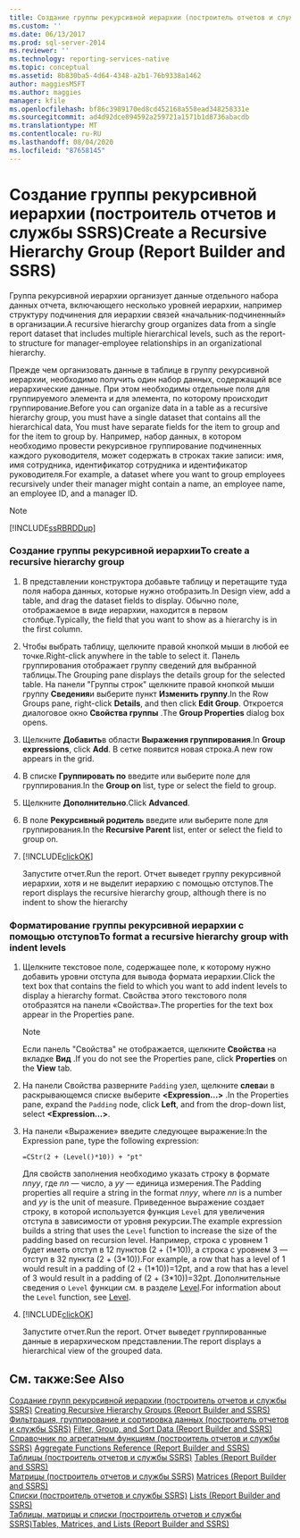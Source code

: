 ```yaml
---
title: Создание группы рекурсивной иерархии (построитель отчетов и службы SSRS) | Документы Майкрософт
ms.custom: ''
ms.date: 06/13/2017
ms.prod: sql-server-2014
ms.reviewer: ''
ms.technology: reporting-services-native
ms.topic: conceptual
ms.assetid: 8b830ba5-4d64-4348-a2b1-76b9338a1462
author: maggiesMSFT
ms.author: maggies
manager: kfile
ms.openlocfilehash: bf86c3989170ed8cd452168a558ead348258331e
ms.sourcegitcommit: ad4d92dce894592a259721a1571b1d8736abacdb
ms.translationtype: MT
ms.contentlocale: ru-RU
ms.lasthandoff: 08/04/2020
ms.locfileid: "87658145"
---
```

# <a name="create-a-recursive-hierarchy-group-report-builder-and-ssrs"></a><span data-ttu-id="d30cf-102">Создание группы рекурсивной иерархии (построитель отчетов и службы SSRS)</span><span class="sxs-lookup"><span data-stu-id="d30cf-102">Create a Recursive Hierarchy Group (Report Builder and SSRS)</span></span>
  <span data-ttu-id="d30cf-103">Группа рекурсивной иерархии организует данные отдельного набора данных отчета, включающего несколько уровней иерархии, например структуру подчинения для иерархии связей «начальник-подчиненный» в организации.</span><span class="sxs-lookup"><span data-stu-id="d30cf-103">A recursive hierarchy group organizes data from a single report dataset that includes multiple hierarchical levels, such as the report-to structure for manager-employee relationships in an organizational hierarchy.</span></span>  
  
 <span data-ttu-id="d30cf-104">Прежде чем организовать данные в таблице в группу рекурсивной иерархии, необходимо получить один набор данных, содержащий все иерархические данные. При этом необходимы отдельные поля для группируемого элемента и для элемента, по которому происходит группирование.</span><span class="sxs-lookup"><span data-stu-id="d30cf-104">Before you can organize data in a table as a recursive hierarchy group, you must have a single dataset that contains all the hierarchical data, You must have separate fields for the item to group and for the item to group by.</span></span> <span data-ttu-id="d30cf-105">Например, набор данных, в котором необходимо провести рекурсивное группирование подчиненных каждого руководителя, может содержать в строках такие записи: имя, имя сотрудника, идентификатор сотрудника и идентификатор руководителя.</span><span class="sxs-lookup"><span data-stu-id="d30cf-105">For example, a dataset where you want to group employees recursively under their manager might contain a name, an employee name, an employee ID, and a manager ID.</span></span>  
  
> [!NOTE]  
>  [!INCLUDE[ssRBRDDup](../../includes/ssrbrddup-md.md)]  
  
### <a name="to-create-a-recursive-hierarchy-group"></a><span data-ttu-id="d30cf-106">Создание группы рекурсивной иерархии</span><span class="sxs-lookup"><span data-stu-id="d30cf-106">To create a recursive hierarchy group</span></span>  
  
1.  <span data-ttu-id="d30cf-107">В представлении конструктора добавьте таблицу и перетащите туда поля набора данных, которые нужно отобразить.</span><span class="sxs-lookup"><span data-stu-id="d30cf-107">In Design view, add a table, and drag the dataset fields to display.</span></span> <span data-ttu-id="d30cf-108">Обычно поле, отображаемое в виде иерархии, находится в первом столбце.</span><span class="sxs-lookup"><span data-stu-id="d30cf-108">Typically, the field that you want to show as a hierarchy is in the first column.</span></span>  
  
2.  <span data-ttu-id="d30cf-109">Чтобы выбрать таблицу, щелкните правой кнопкой мыши в любой ее точке.</span><span class="sxs-lookup"><span data-stu-id="d30cf-109">Right-click anywhere in the table to select it.</span></span> <span data-ttu-id="d30cf-110">Панель группирования отображает группу сведений для выбранной таблицы.</span><span class="sxs-lookup"><span data-stu-id="d30cf-110">The Grouping pane displays the details group for the selected table.</span></span> <span data-ttu-id="d30cf-111">На панели "Группы строк" щелкните правой кнопкой мыши группу **Сведения**и выберите пункт **Изменить группу**.</span><span class="sxs-lookup"><span data-stu-id="d30cf-111">In the Row Groups pane, right-click **Details**, and then click **Edit Group**.</span></span> <span data-ttu-id="d30cf-112">Откроется диалоговое окно **Свойства группы** .</span><span class="sxs-lookup"><span data-stu-id="d30cf-112">The **Group Properties** dialog box opens.</span></span>  
  
3.  <span data-ttu-id="d30cf-113">Щелкните **Добавить**в области **Выражения группирования**.</span><span class="sxs-lookup"><span data-stu-id="d30cf-113">In **Group expressions**, click **Add**.</span></span> <span data-ttu-id="d30cf-114">В сетке появится новая строка.</span><span class="sxs-lookup"><span data-stu-id="d30cf-114">A new row appears in the grid.</span></span>  
  
4.  <span data-ttu-id="d30cf-115">В списке **Группировать по** введите или выберите поле для группирования.</span><span class="sxs-lookup"><span data-stu-id="d30cf-115">In the **Group on** list, type or select the field to group.</span></span>  
  
5.  <span data-ttu-id="d30cf-116">Щелкните **Дополнительно**.</span><span class="sxs-lookup"><span data-stu-id="d30cf-116">Click **Advanced**.</span></span>  
  
6.  <span data-ttu-id="d30cf-117">В поле **Рекурсивный родитель** введите или выберите поле для группирования.</span><span class="sxs-lookup"><span data-stu-id="d30cf-117">In the **Recursive Parent** list, enter or select the field to group on.</span></span>  
  
7.  [!INCLUDE[clickOK](../../includes/clickok-md.md)]  
  
     <span data-ttu-id="d30cf-118">Запустите отчет.</span><span class="sxs-lookup"><span data-stu-id="d30cf-118">Run the report.</span></span> <span data-ttu-id="d30cf-119">Отчет выведет группу рекурсивной иерархии, хотя и не выделит иерархию с помощью отступов.</span><span class="sxs-lookup"><span data-stu-id="d30cf-119">The report displays the recursive hierarchy group, although there is no indent to show the hierarchy</span></span>  
  
### <a name="to-format-a-recursive-hierarchy-group-with-indent-levels"></a><span data-ttu-id="d30cf-120">Форматирование группы рекурсивной иерархии с помощью отступов</span><span class="sxs-lookup"><span data-stu-id="d30cf-120">To format a recursive hierarchy group with indent levels</span></span>  
  
1.  <span data-ttu-id="d30cf-121">Щелкните текстовое поле, содержащее поле, к которому нужно добавить уровни отступа для вывода формата иерархии.</span><span class="sxs-lookup"><span data-stu-id="d30cf-121">Click the text box that contains the field to which you want to add indent levels to display a hierarchy format.</span></span> <span data-ttu-id="d30cf-122">Свойства этого текстового поля отобразятся на панели «Свойства».</span><span class="sxs-lookup"><span data-stu-id="d30cf-122">The properties for the text box appear in the Properties pane.</span></span>  
  
    > [!NOTE]  
    >  <span data-ttu-id="d30cf-123">Если панель "Свойства" не отображается, щелкните **Свойства** на вкладке **Вид** .</span><span class="sxs-lookup"><span data-stu-id="d30cf-123">If you do not see the Properties pane, click **Properties** on the **View** tab.</span></span>  
  
2.  <span data-ttu-id="d30cf-124">На панели Свойства разверните `Padding` узел, щелкните **слева**и в раскрывающемся списке выберите **\<Expression...>** .</span><span class="sxs-lookup"><span data-stu-id="d30cf-124">In the Properties pane, expand the `Padding` node, click **Left**, and from the drop-down list, select **\<Expression...>**.</span></span>  
  
3.  <span data-ttu-id="d30cf-125">На панели «Выражение» введите следующее выражение:</span><span class="sxs-lookup"><span data-stu-id="d30cf-125">In the Expression pane, type the following expression:</span></span>  
  
     `=CStr(2 + (Level()*10)) + "pt"`  
  
     <span data-ttu-id="d30cf-126">Для свойств заполнения необходимо указать строку в формате *nnyy*, где *nn* — число, а *yy* — единица измерения.</span><span class="sxs-lookup"><span data-stu-id="d30cf-126">The Padding properties all require a string in the format *nnyy*, where *nn* is a number and *yy* is the unit of measure.</span></span> <span data-ttu-id="d30cf-127">Приведенное выражение создает строку, в которой используется функция `Level` для увеличения отступа в зависимости от уровня рекурсии.</span><span class="sxs-lookup"><span data-stu-id="d30cf-127">The example expression builds a string that uses the `Level` function to increase the size of the padding based on recursion level.</span></span> <span data-ttu-id="d30cf-128">Например, строка с уровнем 1 будет иметь отступ в 12 пунктов (2 + (1\*10)), а строка с уровнем 3 — отступ в 32 пункта (2 + (3\*10)).</span><span class="sxs-lookup"><span data-stu-id="d30cf-128">For example, a row that has a level of 1 would result in a padding of (2 + (1\*10))=12pt, and a row that has a level of 3 would result in a padding of (2 + (3\*10))=32pt.</span></span> <span data-ttu-id="d30cf-129">Дополнительные сведения о `Level` функции см. в разделе [Level](report-builder-functions-level-function.md).</span><span class="sxs-lookup"><span data-stu-id="d30cf-129">For information about the `Level` function, see [Level](report-builder-functions-level-function.md).</span></span>  
  
4.  [!INCLUDE[clickOK](../../includes/clickok-md.md)]  
  
     <span data-ttu-id="d30cf-130">Запустите отчет.</span><span class="sxs-lookup"><span data-stu-id="d30cf-130">Run the report.</span></span> <span data-ttu-id="d30cf-131">Отчет выведет группированные данные в иерархическом представлении.</span><span class="sxs-lookup"><span data-stu-id="d30cf-131">The report displays a hierarchical view of the grouped data.</span></span>  
  
## <a name="see-also"></a><span data-ttu-id="d30cf-132">См. также:</span><span class="sxs-lookup"><span data-stu-id="d30cf-132">See Also</span></span>  
 <span data-ttu-id="d30cf-133">[Создание групп рекурсивной иерархии (построитель отчетов и службы SSRS)](creating-recursive-hierarchy-groups-report-builder-and-ssrs.md) </span><span class="sxs-lookup"><span data-stu-id="d30cf-133">[Creating Recursive Hierarchy Groups &#40;Report Builder and SSRS&#41;](creating-recursive-hierarchy-groups-report-builder-and-ssrs.md) </span></span>  
 <span data-ttu-id="d30cf-134">[Фильтрация, группирование и сортировка данных (построитель отчетов и службы SSRS)](filter-group-and-sort-data-report-builder-and-ssrs.md) </span><span class="sxs-lookup"><span data-stu-id="d30cf-134">[Filter, Group, and Sort Data &#40;Report Builder and SSRS&#41;](filter-group-and-sort-data-report-builder-and-ssrs.md) </span></span>  
 <span data-ttu-id="d30cf-135">[Справочник по агрегатным функциям (построитель отчетов и службы SSRS)](report-builder-functions-aggregate-functions-reference.md) </span><span class="sxs-lookup"><span data-stu-id="d30cf-135">[Aggregate Functions Reference &#40;Report Builder and SSRS&#41;](report-builder-functions-aggregate-functions-reference.md) </span></span>  
 <span data-ttu-id="d30cf-136">[Таблицы &#40;построитель отчетов и службы SSRS&#41;](tables-report-builder-and-ssrs.md) </span><span class="sxs-lookup"><span data-stu-id="d30cf-136">[Tables &#40;Report Builder  and SSRS&#41;](tables-report-builder-and-ssrs.md) </span></span>  
 <span data-ttu-id="d30cf-137">[Матрицы &#40;построитель отчетов и службы SSRS&#41;](create-a-matrix-report-builder-and-ssrs.md) </span><span class="sxs-lookup"><span data-stu-id="d30cf-137">[Matrices &#40;Report Builder and SSRS&#41;](create-a-matrix-report-builder-and-ssrs.md) </span></span>  
 <span data-ttu-id="d30cf-138">[Списки &#40;построитель отчетов и службы SSRS&#41;](create-invoices-and-forms-with-lists-report-builder-and-ssrs.md) </span><span class="sxs-lookup"><span data-stu-id="d30cf-138">[Lists &#40;Report Builder and SSRS&#41;](create-invoices-and-forms-with-lists-report-builder-and-ssrs.md) </span></span>  
 [<span data-ttu-id="d30cf-139">Таблицы, матрицы и списки (построитель отчетов и службы SSRS)</span><span class="sxs-lookup"><span data-stu-id="d30cf-139">Tables, Matrices, and Lists &#40;Report Builder and SSRS&#41;</span></span>](tables-matrices-and-lists-report-builder-and-ssrs.md)  
  
  
